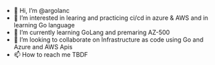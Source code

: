 - 👋 Hi, I’m @argolanc
- 👀 I’m interested in learing and practicing ci/cd in azure & AWS and in learning Go language
- 🌱 I’m currently learning GoLang and premaring AZ-500
- 💞️ I’m looking to collaborate on Infrastructure as code using Go and Azure and AWS Apis
- 📫 How to reach me TBDF

<!---
argolanc/argolanc is a ✨ special ✨ repository because its `README.md` (this file) appears on your GitHub profile.
You can click the Preview link to take a look at your changes.
--->
